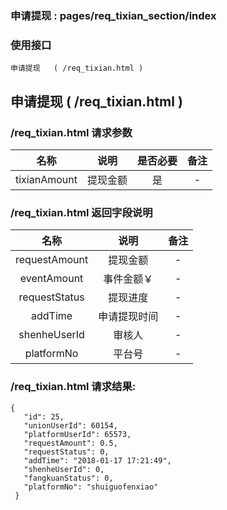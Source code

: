 ### 申请提现 :   pages/req_tixian_section/index

### 使用接口

    申请提现   ( /req_tixian.html )

##  申请提现   ( /req_tixian.html )
###  /req_tixian.html 请求参数

|名称|说明|是否必要|备注
|:---:|:---:|:---:|:---:|
|tixianAmount|提现金额|是|-

### /req_tixian.html  返回字段说明

|名称|说明|备注
|:---:|:---:|:---:|
|requestAmount|提现金额|-
|eventAmount|事件金额￥|-
|requestStatus|提现进度|-
|addTime|申请提现时间|-
|shenheUserId|审核人|-
|platformNo|平台号|-

### /req_tixian.html 请求结果:

    {
       "id": 25,
       "unionUserId": 60154,
       "platformUserId": 65573,
       "requestAmount": 0.5,
       "requestStatus": 0,
       "addTime": "2018-01-17 17:21:49",
       "shenheUserId": 0,
       "fangkuanStatus": 0,
       "platformNo": "shuiguofenxiao"
     }